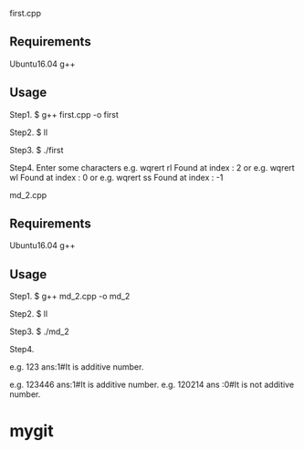 first.cpp
## Requirements
Ubuntu16.04
g++
## Usage
Step1.
$ g++ first.cpp  -o first

Step2.
$ ll

Step3.
$ ./first

Step4.
Enter some characters 
e.g. wqrert
rl
Found at index : 2
or e.g. wqrert
wl
Found at index : 0
or e.g. wqrert
ss
Found at index : -1

md_2.cpp
## Requirements
Ubuntu16.04
g++
## Usage
Step1.
$ g++ md_2.cpp  -o md_2

Step2.
$ ll

Step3.
$ ./md_2

Step4.

e.g. 
123
ans:1#It is additive number.

e.g.
123446
ans:1#It is additive number.
e.g.
120214
ans :0#It is not additive number.


# mygit
